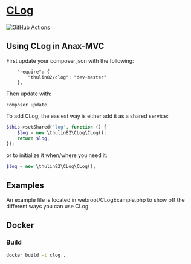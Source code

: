 # [CLog](https://github.com/thulin82/clog)

[![GitHub Actions](https://github.com/thulin82/clog/actions/workflows/github-actions.yml/badge.svg)](https://github.com/thulin82/clog/actions/workflows/github-actions.yml)

## Using CLog in Anax-MVC

First update your composer.json with the following:

```
    "require": {
        "thulin82/clog": "dev-master"
    },
```

Then update with:

```
composer update
```

To add CLog, the easiest way is either add it as a shared service:

```php
$this->setShared('log', function () {
    $log = new \thulin82\CLog\CLog();
    return $log;
});
```

or to initialize it when/where you need it:

```php
$log = new \thulin82\CLog\CLog();
```

## Examples

An example file is located in webroot/CLogExample.php to show off the different ways you can use CLog

## Docker

### Build

```bash
docker build -t clog .
```

